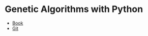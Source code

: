 # Genetic Algorithms with Python
- [Book](https://dmkpress.com/catalog/computer/programming/python/978-5-97060-857-9/)
- [Git](https://github.com/PacktPublishing/Hands-On-Genetic-Algorithms-with-Python)